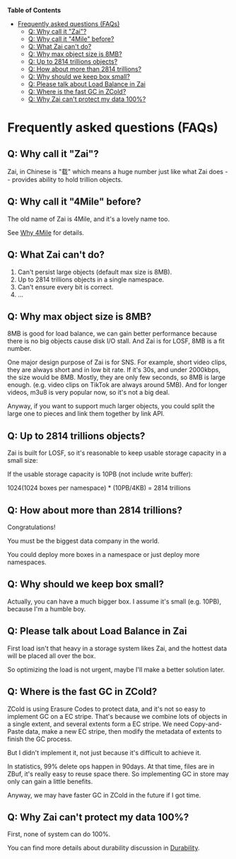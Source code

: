 <!-- START doctoc generated TOC please keep comment here to allow auto update -->
<!-- DON'T EDIT THIS SECTION, INSTEAD RE-RUN doctoc TO UPDATE -->
**Table of Contents**  

- [Frequently asked questions (FAQs)](#frequently-asked-questions-faqs)
  - [Q: Why call it "Zai"?](#q-why-call-it-zai)
  - [Q: Why call it "4Mile" before?](#q-why-call-it-4mile-before)
  - [Q: What Zai can't do?](#q-what-zai-cant-do)
  - [Q: Why max object size is 8MB?](#q-why-max-object-size-is-8mb)
  - [Q: Up to 2814 trillions objects?](#q-up-to-2814-trillions-objects)
  - [Q: How about more than 2814 trillions?](#q-how-about-more-than-2814-trillions)
  - [Q: Why should we keep box small?](#q-why-should-we-keep-box-small)
  - [Q: Please talk about Load Balance in Zai](#q-please-talk-about-load-balance-in-zai)
  - [Q: Where is the fast GC in ZCold?](#q-where-is-the-fast-gc-in-zcold)
  - [Q: Why Zai can't protect my data 100%?](#q-why-zai-cant-protect-my-data-100%25)

<!-- END doctoc generated TOC please keep comment here to allow auto update -->

Frequently asked questions (FAQs)
===

## Q: Why call it "Zai"?

Zai, in Chinese is "载" which means a huge number just like what Zai does -- provides
ability to hold trillion objects.

## Q: Why call it "4Mile" before?

The old name of Zai is 4Mile, and it's a lovely name too.

See [Why 4Mile](why_4mile.md) for details.

## Q: What Zai can't do?

1. Can't persist large objects (default max size is 8MB).
2. Up to 2814 trillions objects in a single namespace.
3. Can't ensure every bit is correct.
4. ...

## Q: Why max object size is 8MB?

8MB is good for load balance, we can gain better performance because there is no
big objects cause disk I/O stall. And Zai is for LOSF, 8MB is a fit number.

One major design purpose of Zai is for SNS. For example, short video clips, 
they are always short and in low bit rate. If it's 30s, and under 2000kbps, the size would be 8MB.
Mostly, they are only few seconds, so 8MB is large enough. 
(e.g. video clips on TikTok are always around 5MB).
And for longer videos, m3u8 is very popular now,
so it's not a big deal.

Anyway, if you want to support much larger objects, you could split the large one to
pieces and link them together by link API.

## Q: Up to 2814 trillions objects?

Zai is built for LOSF, so it's reasonable to keep usable storage capacity in a small size:

If the usable storage capacity is 10PB (not include write buffer):

1024(1024 boxes per namespace) * (10PB/4KB) = 2814 trillions 

## Q: How about more than 2814 trillions? 

Congratulations!

You must be the biggest data company in the world. 

You could deploy more boxes in a namespace or just deploy more namespaces.

## Q: Why should we keep box small?

Actually, you can have a much bigger box. I assume it's small (e.g. 10PB), because I'm a humble boy.

## Q: Please talk about Load Balance in Zai

First load isn't that heavy in a storage system likes Zai, 
and the hottest data will be placed all over the box.

So optimizing the load is not urgent, maybe I'll make a better solution later.

## Q: Where is the fast GC in ZCold?

ZCold is using Erasure Codes to protect data, and it's not so easy to implement GC on a EC stripe.
That's because we combine lots of objects in a single extent, and several extents form a EC stripe.
We need Copy-and-Paste data, make a new EC stripe, then modify the metadata of extents to finish the GC process.

But I didn't implement it, not just because it's difficult to achieve it. 

In statistics, 99% delete ops happen in 90days. 
At that time, files are in ZBuf, it's really easy to reuse space there.
So implementing GC in store may only can gain a little benefits.

Anyway, we may have faster GC in ZCold in the future if I got time.

## Q: Why Zai can't protect my data 100%?

First, none of system can do 100%.

You can find more details about durability discussion in [Durability](conversation-street/durability.md).
